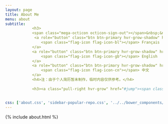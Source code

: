 ```yaml
---
layout: page
title: About Me
menu: about
subtitle:  
            <h3>
            <span class="mega-octicon octicon-sign-out"></span>&nbsp;&nbsp; Download My CV</h3>
             <a role="button" class="btn btn-primary hvr-grow-shadow" href="/assets/files/1.jpg" target="_blanks">
                <span class="flag-icon flag-icon-bl"></span> Français
            </a>
            <a role="button" class="btn btn-primary hvr-grow-shadow" href="/assets/files/2.jpg" target="_blanks">
                <span class="flag-icon flag-icon-gb"></span> English
            </a>
            <a role="button" class="btn btn-primary hvr-grow-shadow" href="/assets/files/3.jpg" target="_blanks">
                <span class="flag-icon flag-icon-cn"></span> 中文
            </a>
            <h4>注：由于个人简历暂未制作，临时内容仅供参考。</h4>
            
            <h3><a class="pull-right hvr-grow" href="#jump"><span class="mega-octicon octicon-mail"></span>   给我留言</a></h3>
                            
                            
css: ['about.css', 'sidebar-popular-repo.css', '../../bower_components/flag-icon-css/css/flag-icon.min.css']
---
```


{% include about.html %}
